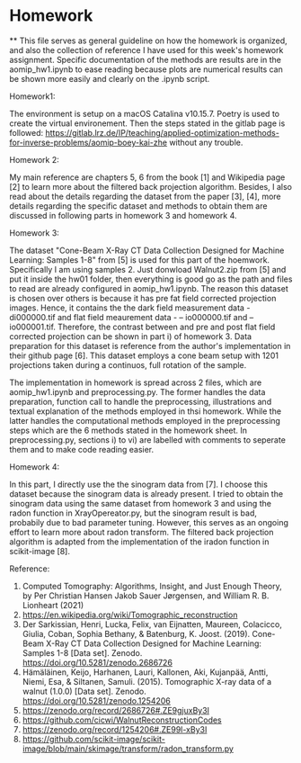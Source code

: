 # Homework

** This file serves as general guideline on how the homework is organized, and also the collection of reference I have used for this week's homework assignment. Specific documentation of the methods are results are in the aomip_hw1.ipynb to ease reading because plots are numerical results can be shown more easily and clearly on the .ipynb script.

Homework1:

The environment is setup on a macOS Catalina v10.15.7. Poetry is used to create the virtual environement. Then the steps stated 
in the gitlab page is followed: https://gitlab.lrz.de/IP/teaching/applied-optimization-methods-for-inverse-problems/aomip-boey-kai-zhe without any trouble.

Homework 2:

My main reference are chapters 5, 6 from the book [1] and Wikipedia page [2] to learn more about the filtered back projection algorithm. Besides, I also read about the details regarding the dataset from the paper [3], [4], more details regarding the specific dataset and methods to obtain them are discussed in following parts in homework 3 and homework 4.

Homework 3:

The dataset "Cone-Beam X-Ray CT Data Collection Designed for Machine Learning: Samples 1-8" from [5] is used for this part of the hoemwork. Specifically I am using samples 2. Just donwload Walnut2.zip from [5] and put it inside the hw01 folder, then everything is good go as the path and files to read are already configured in aomip_hw1.ipynb. The reason this dataset is chosen over others is because it has pre fat field corrected projection images. Hence, it contains the the dark field measurement data - di000000.tif and flat field meaurement data - – io000000.tif and – io000001.tif. Therefore, the contrast between and pre and post flat field corrected projection can be shown in part i) of homework 3. Data preparation for this dataset is reference from the author's implementation in their github page [6]. This dataset employs a cone beam setup with 1201 projections taken during a continuos, full rotation of the sample.

The implementation in homework is spread across 2 files, which are aomip_hw1.ipynb and preprocessing.py. The former handles the
data preparation, function call to handle the preprocessing, illustrations and textual explanation of the methods employed in thsi homework. While the latter handles the computational methods employed in the preprocessing steps which are the 6 methods stated in the homework sheet. In preprocessing.py, sections i) to vi) are labelled with comments to seperate them and to make code reading easier.

Homework 4: 

In this part, I directly use the the sinogram data from [7]. I choose this dataset because the sinogram data is already present. I tried to obtain the sinogram data using the same dataset from homework 3 and using the radon function in XrayOpereator.py, but the sinogram result is bad, probabily due to bad parameter tuning. However, this serves as an ongoing effort to learn more about radon transform. The filtered back projection algorithm is adapted from the implementation of the iradon function in scikit-image [8].

 

Reference: 
1. Computed Tomography: Algorithms, Insight, and Just Enough Theory, by Per Christian Hansen Jakob Sauer Jørgensen, and William R. B. Lionheart (2021)
2. https://en.wikipedia.org/wiki/Tomographic_reconstruction
3. Der Sarkissian, Henri, Lucka, Felix, van Eijnatten, Maureen, Colacicco, Giulia, Coban, Sophia Bethany, & Batenburg, K. Joost. (2019). Cone-Beam X-Ray CT Data Collection Designed for Machine Learning: Samples 1-8 [Data set]. Zenodo. https://doi.org/10.5281/zenodo.2686726 
4. Hämäläinen, Keijo, Harhanen, Lauri, Kallonen, Aki, Kujanpää, Antti, Niemi, Esa, & Siltanen, Samuli. (2015). Tomographic X-ray data of a walnut (1.0.0) [Data set]. Zenodo. https://doi.org/10.5281/zenodo.1254206
5. https://zenodo.org/record/2686726#.ZE9gjuxBy3I
6. https://github.com/cicwi/WalnutReconstructionCodes
7. https://zenodo.org/record/1254206#.ZE99l-xBy3I
8. https://github.com/scikit-image/scikit-image/blob/main/skimage/transform/radon_transform.py
